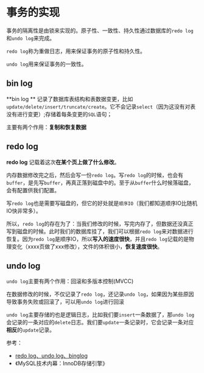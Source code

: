 # 事务的实现

事务的隔离性是由锁来实现的。原子性、一致性、持久性通过数据库的`redo log`和`undo log`来完成。

`redo log`称为重做日志，用来保证事务的原子性和持久性。

`undo log`用来保证事务的一致性。

## bin log

**bin log ** 记录了数据库表结构和表数据变更，比如`update/delete/insert/truncate/create`。它不会记录`select`（因为这没有对表没有进行变更）;存储着每条变更的`SQL`语句；

主要有两个作用：**复制和恢复数据**

## redo log

**redo log** 记载着这次**在某个页上做了什么修改**。

内存数据修改完之后，然后会写一份`redo log`。写`redo log`的时候，也会有`buffer`，是先写`buffer`，再真正落到磁盘中的。至于从`buffer`什么时候落磁盘，会有配置供我们配置。

写`redo log`也是需要写磁盘的，但它的好处就是`顺序IO`（我们都知道顺序IO比随机IO快非常多）。

所以，`redo log`的存在为了：当我们修改的时候，写完内存了，但数据还没真正写到磁盘的时候。此时我们的数据库挂了，我们可以根据`redo log`来对数据进行恢复。因为`redo log`是顺序IO，所以**写入的速度很快**，并且`redo log`记载的是物理变化（xxxx页做了xxx修改），文件的体积很小，**恢复速度很快**。

## undo log

`undo log`主要有两个作用：回滚和多版本控制(MVCC)

在数据修改的时候，不仅记录了`redo log`，还记录`undo log`，如果因为某些原因导致事务失败或回滚了，可以用`undo log`进行回滚

`undo log`主要存储的也是逻辑日志，比如我们要`insert`一条数据了，那`undo log`会记录的一条对应的`delete`日志。我们要`update`一条记录时，它会记录一条对应**相反**的`update`记录。

参考：

- [redo log、undo log、binglog](https://mp.weixin.qq.com/s/Lx4TNPLQzYaknR7D3gmOmQ)
- 《MySQL技术内幕：InnoDB存储引擎》